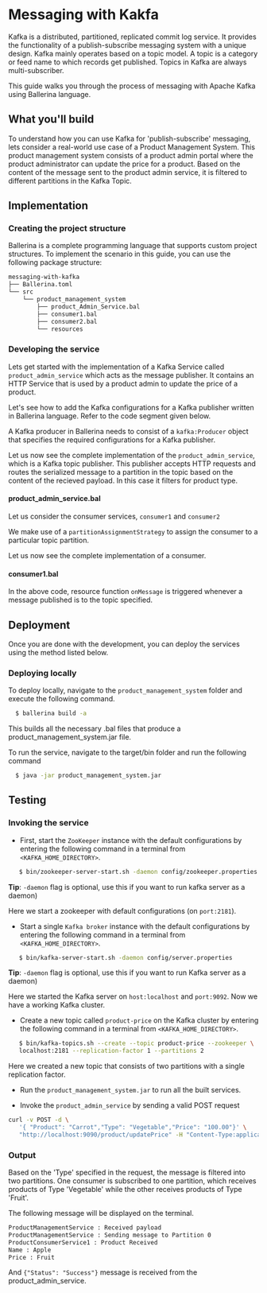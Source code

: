 # Messaging with Kakfa

Kafka is a distributed, partitioned, replicated commit log service. It provides the functionality of a publish-subscribe messaging system with a unique design. Kafka mainly operates based on a topic model. A topic is a category or feed name to which records get published. Topics in Kafka are always multi-subscriber.

This guide walks you through the process of messaging with Apache Kafka using Ballerina language.

## What you'll build

To understand how you can use Kafka for 'publish-subscribe' messaging, lets consider a real-world use case of a Product Management System. This product management system consists of a product admin portal where the product administrator can update the price for a product. Based on the content of the message sent to the product admin service, it is filtered to different partitions in the Kafka Topic.  

<!-- INCLUDE_MD: ../../../../../tutorial-prerequisites.md -->

<!-- INCLUDE_MD: ../../../../../tutorial-get-the-code.md -->

## Implementation

### Creating the project structure

Ballerina is a complete programming language that supports custom project structures. To implement the scenario in this guide, you can use the following package structure:

```bash
messaging-with-kafka
├── Ballerina.toml
└── src
    └── product_management_system
        ├── product_Admin_Service.bal
        ├── consumer1.bal
        ├── consumer2.bal
        └── resources
```

### Developing the service

Lets get started with the implementation of a Kafka Service called `product_admin_service` which acts as the message publisher. It contains an HTTP Service that is used by a product admin to update the price of a product.

Let's see how to add the Kafka configurations for a Kafka publisher written in Ballerina language. Refer to the code segment given below.

<!-- INCLUDE_CODE_SEGMENT: { file: src/product_management_system.bal, segement: kafka_producer_config } -->

A Kafka producer in Ballerina needs to consist of a `kafka:Producer` object that specifies the required configurations for a Kafka publisher.

Let us now see the complete implementation of the `product_admin_service`, which is a Kafka topic publisher. This publisher accepts HTTP requests and routes the serialized message to a partition in the topic based on the content of the recieved payload. In this case it filters for product type.

#### product_admin_service.bal

<!-- INCLUDE_CODE: src/product_management_system/product_admin_service.bal -->

Let us consider the consumer services, `consumer1` and `consumer2`

<!-- INCLUDE_CODE_SEGMENT: { file: src/consumer1.bal, segment: kafka_consumer_config } -->

We make use of a `partitionAssignmentStrategy` to assign the consumer to a particular topic partition.

Let us now see the complete implementation of a consumer.

#### consumer1.bal
<!-- INCLUDE_CODE: src/product_management_system/consumer1.bal -->

In the above code, resource function `onMessage` is triggered whenever a message published is to the topic specified.

## Deployment

Once you are done with the development, you can deploy the services using the method listed below.

### Deploying locally

To deploy locally, navigate to the `product_management_system` folder and execute the following command.

```bash
  $ ballerina build -a
```

This builds all the necessary .bal files that produce a product_management_system.jar file.

To run the service, navigate to the target/bin folder and run the following command

```bash
  $ java -jar product_management_system.jar
```

## Testing

### Invoking the service

- First, start the `ZooKeeper` instance with the default configurations by entering the following command in a terminal from `<KAFKA_HOME_DIRECTORY>`.

 ```bash
    $ bin/zookeeper-server-start.sh -daemon config/zookeeper.properties
 ```

**Tip**: `-daemon` flag is optional, use this if you want to run kafka server as a daemon) 

  Here we start a zookeeper with default configurations (on `port:2181`).

- Start a single `Kafka broker` instance with the default configurations by entering the following command  in a terminal from `<KAFKA_HOME_DIRECTORY>`.

```bash
   $ bin/kafka-server-start.sh -daemon config/server.properties
```

**Tip**: `-daemon` flag is optional, use this if you want to run Kafka server as a daemon) 
  
  Here we started the Kafka server on `host:localhost` and `port:9092`. Now we have a working Kafka cluster.

- Create a new topic called `product-price` on the Kafka cluster by entering the following command in a terminal from `<KAFKA_HOME_DIRECTORY>`.

```bash
   $ bin/kafka-topics.sh --create --topic product-price --zookeeper \
   localhost:2181 --replication-factor 1 --partitions 2
```

Here we created a new topic that consists of two partitions with a single replication factor.

- Run the `product_management_system.jar` to run all the built services.

- Invoke the `product_admin_service` by sending a valid POST request

```bash
curl -v POST -d \
   '{ "Product": "Carrot","Type": "Vegetable","Price": "100.00"}' \
   "http://localhost:9090/product/updatePrice" -H "Content-Type:application/json"
```

### Output

Based on the 'Type' specified in the request, the message is filtered into two partitions. One consumer is subscribed to one partition, which receives products of Type 'Vegetable' while the other receives products of Type 'Fruit'.

The following message will be displayed on the terminal.

```bash
ProductManagementService : Received payload
ProductManagementService : Sending message to Partition 0
ProductConsumerService1 : Product Received
Name : Apple
Price : Fruit

```

And `{"Status": "Success"}` message is received from the product_admin_service.
